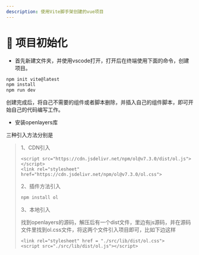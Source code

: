 ```yaml
---
description: 使用Vite脚手架创建的vue项目
---
```


# 🏸 项目初始化

* 首先新建文件夹，并使用vscode打开，打开后在终端使用下面的命令，创建项目。

```javascript
npm init vite@latest 
npm install
npm run dev
```

&#x20;       创建完成后，将自己不需要的组件或者脚本删除，并插入自己的组件脚本，即可开始自己的代码编写工作。

* 安装openlayers库

&#x20;       三种引入方法分别是

> 1、CDN引入
>
> ```markup
> <script src="https://cdn.jsdelivr.net/npm/ol@v7.3.0/dist/ol.js"></script>
> <link rel="stylesheet" href="https://cdn.jsdelivr.net/npm/ol@v7.3.0/ol.css">
> ```
>
> 2、插件方法引入
>
> ```javascript
> npm install ol
> ```
>
> 3、本地引入
>
> 找到openlayers的源码，解压后有一个dist文件，里边有js源码，并在源码文件里找到ol.css文件，将这两个文件引入项目即可，比如下边这样
>
> ```markup
> <link rel="stylesheet" href = "./src/lib/dist/ol.css">
> <script src="./src/lib/dist/ol.js"></script>
> ```
